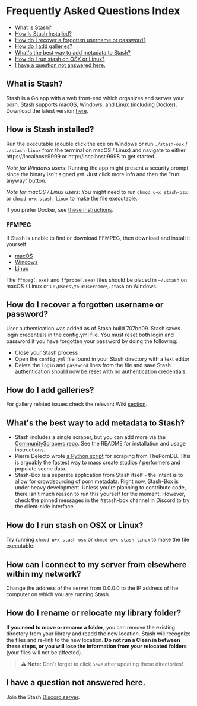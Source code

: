 # Frequently Asked Questions Index
- [What Is Stash?](#what-is-stash)
- [How Is Stash Installed?](#how-is-stash-installed)
- [How do I recover a forgotten username or password?](#how-do-i-recover-a-forgotten-username-or-password)
- [How do I add galleries?](#how-do-i-add-galleries)
- [What's the best way to add metadata to Stash?](#whats-the-best-way-to-add-metadata-to-stash)
- [How do I run stash on OSX or Linux?](#how-do-i-run-stash-on-osx-or-linux)
- [I have a question not answered here.](#i-have-a-question-not-answered-here)

## What is Stash?
Stash is a Go app with a web front-end which organizes and serves your porn. Stash supports macOS, Windows, and Linux (including Docker). Download the latest version [here](https://github.com/stashapp/stash/releases).

## How is Stash installed?
Run the executable (double click the exe on Windows or run `./stash-osx` / `./stash-linux` from the terminal on macOS / Linux) and navigate to either https://localhost:9999 or http://localhost:9998 to get started.

_Note for Windows users_: Running the app might present a security prompt since the binary isn't signed yet. Just click more info and then the "run anyway" button.

_Note for macOS / Linux users_: You might need to run `chmod u+x stash-osx` or `chmod u+x stash-linux` to make the file executable.

If you prefer Docker, see [these instructions](https://github.com/stashapp/stash/blob/develop/docker/production/README.md).

### FFMPEG
If Stash is unable to find or download FFMPEG, then download and install it yourself:

* [macOS](https://ffmpeg.zeranoe.com/builds/macos64/static/ffmpeg-4.0-macos64-static.zip)
* [Windows](https://ffmpeg.zeranoe.com/builds/win64/static/ffmpeg-4.0-win64-static.zip)
* [Linux](https://johnvansickle.com/ffmpeg/releases/ffmpeg-release-amd64-static.tar.xz)

The `ffmpeg(.exe)` and `ffprobe(.exe)` files should be placed in `~/.stash` on macOS / Linux or `C:\Users\YourUsername\.stash` on Windows.

## How do I recover a forgotten username or password?
User authentication was added as of Stash build 707bd09. Stash saves login credentials in the config.yml file. You must reset both login and password if you have forgotten your password by doing the following:
* Close your Stash process
* Open the `config.yml` file found in your Stash directory with a text editor
* Delete the `login` and `password` lines from the file and save
Stash authentication should now be reset with no authentication credentials.

## How do I add galleries?
For gallery related issues check the relevant Wiki [section](https://github.com/stashapp/stash/wiki/Galleries).

## What's the best way to add metadata to Stash?

* Stash includes a single scraper, but you can add more via the [CommunityScrapers repo](https://github.com/stashapp/CommunityScrapers). See the README for installation and usage instructions.
* Pierre Delecto wrote [a Python script](https://github.com/pierre-delecto/stash_theporndb_scraper) for scraping from ThePornDB. This is arguably the fastest way to mass create studios / performers and populate scene data.
* Stash-Box is a separate application from Stash itself - the intent is to allow for crowdsourcing of porn metadata. Right now, Stash-Box is under heavy development. Unless you're planning to contribute code, there isn't much reason to run this yourself for the moment. However, check the pinned messages in the #stash-box channel in Discord to try the client-side interface.

## How do I run stash on OSX or Linux?

Try running `chmod u+x stash-osx` or `chmod u+x stash-linux` to make the file executable.

## How can I connect to my server from elsewhere within my network?

Change the address of the server from 0.0.0.0 to the IP address of the computer on which you are running Stash.

## How do I rename or relocate my library folder?
**If you need to move or rename a folder**, you can remove the existing directory from your library and readd the new location. Stash will recognize the files and re-link to the new location. **Do not run a Clean in between these steps, or you will lose the information from your relocated folders** (your files will not be affected).

> **⚠️ Note:** Don't forget to click `Save` after updating these directories!

## I have a question not answered here.
Join the Stash [Discord server](https://discord.gg/2TsNFKt).
